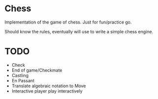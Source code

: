 # Chess
Implementation of the game of chess. Just for fun/practice go.

Should know the rules, eventually will use to write a simple chess engine.


# TODO
- Check
- End of game/Checkmate
- Castling
- En Passant
- Translate algebraic notation to Move
- Interactive player play interactively
